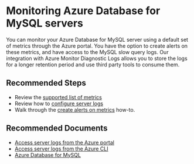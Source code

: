 <properties
    pageTitle="Monitoring Azure Database for MySQL servers"
    description="Monitoring Azure Database for MySQL servers"
    service="microsoft.dbformysql"
    resource="servers"
    authors="TheJY"
    ms.author="jeanyd"
    displayOrder="20"
    selfHelpType="resource"
    supportTopicIds="32640093"
    resourceTags="servers, databases"
    productPesIds="16221"
    cloudEnvironments="public"
    articleId="48b86d06-43de-4a1c-b257-c3e70a159ab4"
/>

# Monitoring Azure Database for MySQL servers

You can monitor your Azure Database for MySQL server using a default set of metrics through the Azure portal. You have the option to create alerts on these metrics, and have access to the MySQL slow query logs. Our integration with Azure Monitor Diagnostic Logs allows you to store the logs for a longer retention period and use third party tools to consume them.

## **Recommended Steps**

* Review the [supported list of metrics](https://docs.microsoft.com/azure/mysql/concepts-monitoring)
* Review how to [configure server logs](https://docs.microsoft.com/azure/mysql/concepts-server-logs)
* Walk through the [create alerts on metrics](https://docs.microsoft.com/en-us/azure/mysql/howto-alert-on-metric) how-to.

## **Recommended Documents**

* [Access server logs from the Azure portal](https://docs.microsoft.com/en-us/azure/mysql/howto-configure-server-logs-in-portal)<br>
* [Access server logs from the Azure CLI](https://docs.microsoft.com/en-us/azure/mysql/howto-configure-server-logs-in-cli)<br>
* [Azure Database for MySQL](https://docs.microsoft.com/azure/mysql/)
